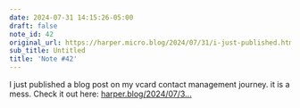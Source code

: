 ```yaml
---
date: 2024-07-31 14:15:26-05:00
draft: false
note_id: 42
original_url: https://harper.micro.blog/2024/07/31/i-just-published.html
sub_title: Untitled
title: 'Note #42'
---
```


I just published a blog post on my vcard contact management journey. it is a mess. Check it out here: [harper.blog/2024/07/3...](https://harper.blog/2024/07/31/contact-management-in-2024-stupid-vcard-tricks-for-hackers/)